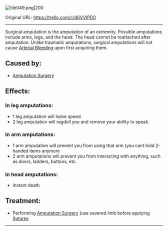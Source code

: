 ![tile049.png\|200](/Extremities/Surgical%20Amputation%20-%20Attachments/6718845db30472d958dd7b19.png)

Original URL: https://trello.com/c/d6VVIPD0

---

Surgical amputation is the amputation of an extremity. Possible amputations include arms, legs, and the head. The head cannot be reattached after amputation. Unlike traumatic amputations, surgical amputations will not cause [Arterial Bleeding](Arterial%20Bleeding.md) upon first acquiring them.

## Caused by:

- [Amputation Surgery](../Procedures/Amputation%20Surgery.md)

## Effects:

### In leg amputations:

- 1 leg amputation will halve speed
- 2 leg amputation will ragdoll you and remove your ability to speak.

### In arm amputations:

- 1 arm amputation will prevent you from using that arm (you cant hold 2-handed items anymore
- 2 arm amputations will prevent you from interacting with anything, such as doors, ladders, buttons, etc.

### In head amputations:

- Instant death

## Treatment:

- Performing [Amputation Surgery](../Procedures/Amputation%20Surgery.md) (use severed limb before applying [Sutures](../Items/Sutures.md)

---


